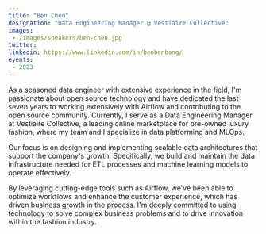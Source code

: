 ```yaml
---
title: "Ben Chen"
designation: "Data Engineering Manager @ Vestiaire Collective"
images:
 - /images/speakers/ben-chen.jpg
twitter: 
linkedin: https://www.linkedin.com/in/benbenbang/
events:
 - 2023
---
```


As a seasoned data engineer with extensive experience in the field, I'm passionate about open source technology and have dedicated the last seven years to working extensively with Airflow and contributing to the open source community. Currently, I serve as a Data Engineering Manager at Vestiaire Collective, a leading online marketplace for pre-owned luxury fashion, where my team and I specialize in data platforming and MLOps. 



Our focus is on designing and implementing scalable data architectures that support the company's growth. Specifically, we build and maintain the data infrastructure needed for ETL processes and machine learning models to operate effectively. 

By leveraging cutting-edge tools such as Airflow, we've been able to optimize workflows and enhance the customer experience, which has driven business growth in the process. I'm deeply committed to using technology to solve complex business problems and to drive innovation within the fashion industry.